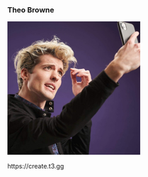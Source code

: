 <div class="h-full flex flex-col text-center place-items-center place-content-center  gap-4">
    <h3>Theo Browne</h3>
    <img class="rounded-full" width=300 src="/assets/theo.jpg" />
    <p>https://create.t3.gg</p>
</div>
